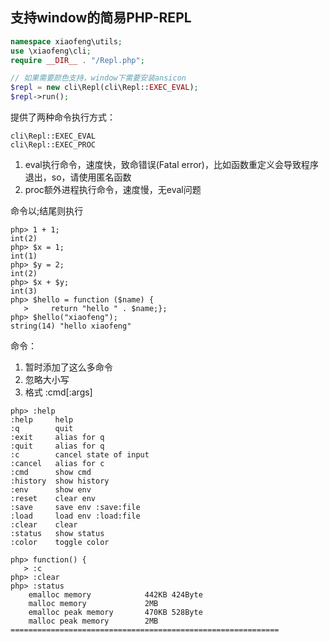 ## 支持window的简易PHP-REPL

~~~ php
namespace xiaofeng\utils;
use \xiaofeng\cli;
require __DIR__ . "/Repl.php";

// 如果需要颜色支持，window下需要安装ansicon
$repl = new cli\Repl(cli\Repl::EXEC_EVAL);
$repl->run();
~~~

提供了两种命令执行方式：

~~~
cli\Repl::EXEC_EVAL
cli\Repl::EXEC_PROC
~~~

1. eval执行命令，速度快，致命错误(Fatal error)，比如函数重定义会导致程序退出，so，请使用匿名函数
2. proc额外进程执行命令，速度慢，无eval问题


命令以;结尾则执行
~~~
php> 1 + 1;
int(2)
php> $x = 1;
int(1)
php> $y = 2;
int(2)
php> $x + $y;
int(3)
php> $hello = function ($name) {
   >     return "hello " . $name;};
php> $hello("xiaofeng");
string(14) "hello xiaofeng"
~~~

命令：

1. 暂时添加了这么多命令
2. 忽略大小写
3. 格式 :cmd[:args]

~~~
php> :help
:help     help
:q        quit
:exit     alias for q
:quit     alias for q
:c        cancel state of input
:cancel   alias for c
:cmd      show cmd
:history  show history
:env      show env
:reset    clear env
:save     save env :save:file
:load     load env :load:file
:clear    clear
:status   show status
:color    toggle color

php> function() {
   > :c
php> :clear
php> :status
    emalloc memory            442KB 424Byte
    malloc memory             2MB
    emalloc peak memory       470KB 528Byte
    malloc peak memory        2MB
============================================================
~~~
